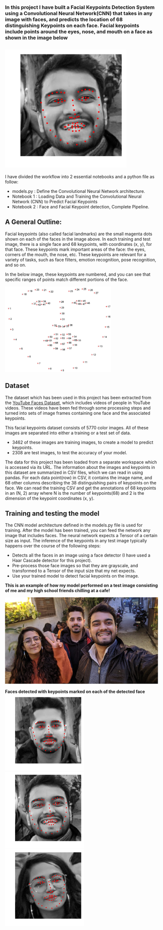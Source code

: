 ### In this project I have built a Facial Keypoints Detection System using a Convolutional Neural Network(CNN) that takes in any image with faces, and predicts the location of 68 distinguishing Keypoints on each face. Facial keypoints include points around the eyes, nose, and mouth on a face as shown in the image below



## <img src="images/pranay%20detected.png" alt="This is my face" width=400>

I have divided the workflow into 2 essential notebooks and a python file as follow:

* models.py : Define the Convolutional Neural Network architecture.
* Notebook 1 : Loading Data and Training the Convolutional Neural Network (CNN) to Predict Facial Keypoints
* Notebook 2 : Face and Facial Keypoint detection, Complete Pipeline.

## A General Outline:

Facial keypoints (also called facial landmarks) are the small magenta dots shown on each of the faces in the image above. In each training and test image, there is a single face and 68 keypoints, with coordinates (x, y), for that face. These keypoints mark important areas of the face: the eyes, corners of the mouth, the nose, etc. These keypoints are relevant for a variety of tasks, such as face filters, emotion recognition, pose recognition, and so on. 

In the below image, these keypoints are numbered, and you can see that specific ranges of points match different portions of the face.

<img src="images/keypoints%20numbered.jpg" width=350>

## Dataset

The dataset which has been used in this project has been extracted from the [YouTube Faces Dataset](https://www.cs.tau.ac.il/~wolf/ytfaces/), which includes videos of people in YouTube videos. These videos have been fed through some processing steps and turned into sets of image frames containing one face and the associated keypoints.

This facial keypoints dataset consists of 5770 color images. All of these images are separated into either a training or a test set of data.
* 3462 of these images are training images, to create a model to predict keypoints.
* 2308 are test images, to test the accuracy of your model.

The data for this project has been loaded from a separate workspace which is accessed via its URL. The information about the images and keypoints in this dataset are summarized in CSV files, which we can read in using pandas. For each data point(row) in CSV, it contains the image name, and 68 other columns describing the 38 distinguishing pairs of keypoints on the face. We can read the training CSV and get the annotations of 68 keypoints in an (N, 2) array where N is the number of keypoints(68) and 2 is the dimension of the keypoint coordinates (x, y).

## Training and testing the model

The CNN model architecture defined in the models.py file is used for training. After the model has been trained, you can feed the network any image that includes faces. The neural network expects a Tensor of a certain size as input. The inference of the keypoints in any test image typically happens over the course of the following steps:
* Detects all the faces in an image using a face detector (I have used a Haar Cascade detector for this project).
* Pre-process those face images so that they are grayscale, and transformed to a Tensor of the input size that my net expects.
* Use your trained model to detect facial keypoints on the image.


<b><p>This is an example of how my model performed on a test image consisting of me and my high school friends chilling at a cafe!<p></b>
<p><img src="images/my%20friends.jpg" alt="photo" width=600></p>
<b>Faces detected with keypoints marked on each of the detected face</b> <br>
<img src="images/rohit%20detected.png" alt="photo"> <img src="images/pranay%20detected.png" alt="photo"> <img src="images/shweta%20detected.png" alt="photo">
